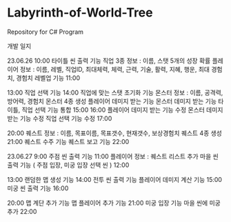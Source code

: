# Labyrinth-of-World-Tree
Repository for C# Program

개발 일지

23.06.26 
10:00
타이틀 씬 출력 기능
직업 3종 정보 : 이름, 스탯 5개의 성장 확률
플레이어 정보 : 이름, 레벨, 직업ID, 최대체력, 체력, 근력, 기술, 활력, 지혜, 행운, 최대 경험치, 경험치
레벨업 기능
11:00

13:00 
직업 선택 기능
14:00
직업에 맞는 스탯 초기화 기능
몬스터 정보 : 이름, 공격력, 방어력, 경험치
몬스터 4종 생성
플레이어 데미지 받는 기능
몬스터 데미지 받는 기능
타이틀, 직업 선택 기능 통합
15:00 16:00
플레이어 데미지 받는 기능 수정
몬스터 데미지 받는 기능 수정
직업 선택 기능 수정
17:00

20:00
퀘스트 정보 : 이름, 목표이름, 목표갯수, 현재갯수, 보상경험치
퀘스트 4종 생성
21:00
퀘스트 수주 기능
퀘스트 보고 기능
22:00

23.06.27
9:00
주점 씬 출력 기능
11:00
플레이어 정보 : 퀘스트 리스트 추가
마을 씬 출력 기능
( 주점 입장, 미궁 입장 선택 씬 )
12:00

13:00
랜덤한 맵 생성 기능
14:00
전투 씬 출력 기능
플레이어 데미지 계산 기능
15:00
미궁 씬 출력 기능
16:00

20:00
맵 계단 추가 기능
맵 플레이어 추가 기능
21:00
미궁 입장 기능
마을 씬에 미궁 추가
22:00